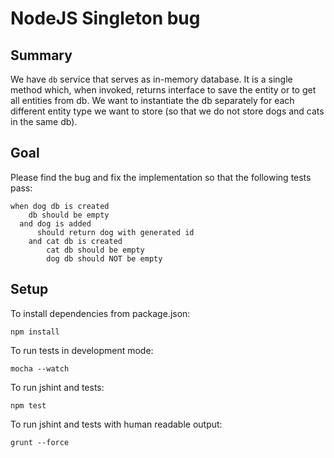 # NodeJS Singleton bug

## Summary

We have `db` service that serves as in-memory database. It is a single method which, when invoked, returns interface to save the entity or to get all entities from db.
We want to instantiate the db separately for each different entity type we want to store (so that we do not store dogs and cats in the same db).

## Goal 

Please find the bug and fix the implementation so that the following tests pass:

    when dog db is created
        db should be empty
      and dog is added
          should return dog with generated id
        and cat db is created
            cat db should be empty
            dog db should NOT be empty


## Setup
To install dependencies from package.json:

    npm install

To run tests in development mode:

    mocha --watch

To run jshint and tests:

    npm test

To run jshint and tests with human readable output:

    grunt --force
